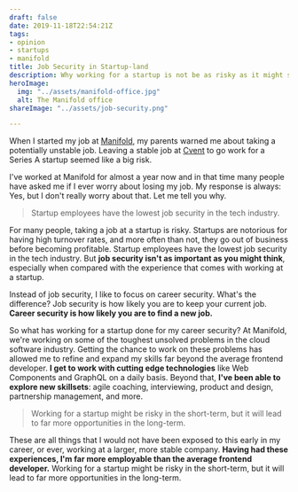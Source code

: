 ```yaml
---
draft: false
date: 2019-11-18T22:54:21Z
tags:
- opinion
- startups
- manifold
title: Job Security in Startup-land
description: Why working for a startup is not be as risky as it might seem.
heroImage:
  img: "../assets/manifold-office.jpg"
  alt: The Manifold office
shareImage: "../assets/job-security.png"

---
```

When I started my job at [Manifold](https://manifold.co), my parents warned me about taking a potentially unstable job. Leaving a stable job at [Cvent](https://cvent.com) to go work for a Series A startup seemed like a big risk.

I've worked at Manifold for almost a year now and in that time many people have asked me if I ever worry about losing my job. My response is always: Yes, but I don't really worry about that. Let me tell you why.

> Startup employees have the lowest job security in the tech industry.

For many people, taking a job at a startup is risky. Startups are notorious for having high turnover rates, and more often than not, they go out of business before becoming profitable. Startup employees have the lowest job security in the tech industry. But **job security isn't as important as you might think**, especially when compared with the experience that comes with working at a startup.

Instead of job security, I like to focus on career security. What's the difference? Job security is how likely you are to keep your current job. **Career security is how likely you are to find a new job.**

So what has working for a startup done for my career security? At Manifold, we're working on some of the toughest unsolved problems in the cloud software industry. Getting the chance to work on these problems has allowed me to refine and expand my skills far beyond the average frontend developer. **I get to work with cutting edge technologies** like Web Components and GraphQL on a daily basis. Beyond that, **I've been able to explore new skillsets**: agile coaching, interviewing, product and design, partnership management, and more.

> Working for a startup might be risky in the short-term, but it will lead to far more opportunities in the long-term.

These are all things that I would not have been exposed to this early in my career, or ever, working at a larger, more stable company. **Having had these experiences, I'm far more employable than the average frontend developer.** Working for a startup might be risky in the short-term, but it will lead to far more opportunities in the long-term.